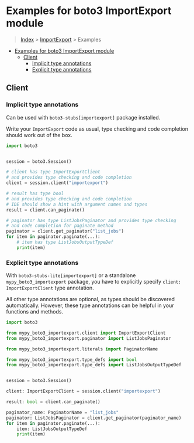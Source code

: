 <a id="examples-for-boto3-importexport-module"></a>

# Examples for boto3 ImportExport module

> [Index](../README.md) > [ImportExport](./README.md) > Examples

- [Examples for boto3 ImportExport module](#examples-for-boto3-importexport-module)
  - [Client](#client)
    - [Implicit type annotations](#implicit-type-annotations)
    - [Explicit type annotations](#explicit-type-annotations)

<a id="client"></a>

## Client

<a id="implicit-type-annotations"></a>

### Implicit type annotations

Can be used with `boto3-stubs[importexport]` package installed.

Write your `ImportExport` code as usual, type checking and code completion
should work out of the box.

```python
import boto3


session = boto3.Session()

# client has type ImportExportClient
# and provides type checking and code completion
client = session.client("importexport")

# result has type bool
# and provides type checking and code completion
# IDE should show a hint with argument names and types
result = client.can_paginate()

# paginator has type ListJobsPaginator and provides type checking
# and code completion for paginate method
paginator = client.get_paginator("list_jobs")
for item in paginator.paginate(...):
    # item has type ListJobsOutputTypeDef
    print(item)
```

<a id="explicit-type-annotations"></a>

### Explicit type annotations

With `boto3-stubs-lite[importexport]` or a standalone `mypy_boto3_importexport`
package, you have to explicitly specify `client: ImportExportClient` type
annotation.

All other type annotations are optional, as types should be discovered
automatically. However, these type annotations can be helpful in your functions
and methods.

```python
import boto3

from mypy_boto3_importexport.client import ImportExportClient
from mypy_boto3_importexport.paginator import ListJobsPaginator

from mypy_boto3_importexport.literals import PaginatorName

from mypy_boto3_importexport.type_defs import bool
from mypy_boto3_importexport.type_defs import ListJobsOutputTypeDef


session = boto3.Session()

client: ImportExportClient = session.client("importexport")

result: bool = client.can_paginate()

paginator_name: PaginatorName = "list_jobs"
paginator: ListJobsPaginator = client.get_paginator(paginator_name)
for item in paginator.paginate(...):
    item: ListJobsOutputTypeDef
    print(item)
```
